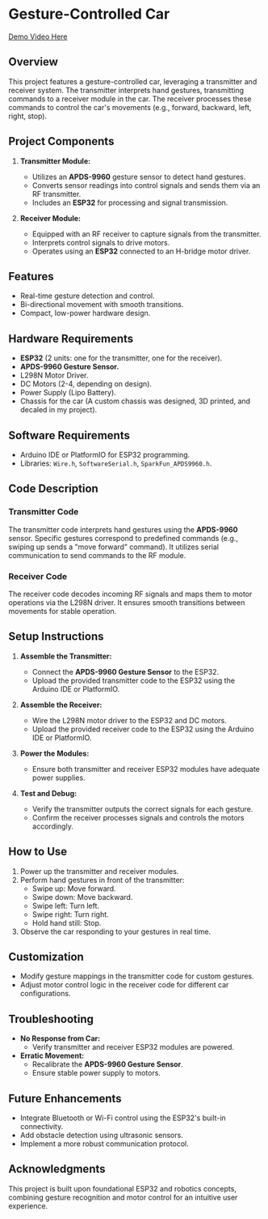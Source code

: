 # Gesture-Controlled Car
[Demo Video Here](https://drive.google.com/file/d/1jCBjBCmazpqCxpNRv6A-RS74yoz4e5Lp/view?usp=sharing)

## Overview
This project features a gesture-controlled car, leveraging a transmitter and receiver system. The transmitter interprets hand gestures, transmitting commands to a receiver module in the car. The receiver processes these commands to control the car's movements (e.g., forward, backward, left, right, stop).

## Project Components
1. **Transmitter Module:**
   - Utilizes an **APDS-9960** gesture sensor to detect hand gestures.
   - Converts sensor readings into control signals and sends them via an RF transmitter.
   - Includes an **ESP32** for processing and signal transmission.

2. **Receiver Module:**
   - Equipped with an RF receiver to capture signals from the transmitter.
   - Interprets control signals to drive motors.
   - Operates using an **ESP32** connected to an H-bridge motor driver.

## Features
- Real-time gesture detection and control.
- Bi-directional movement with smooth transitions.
- Compact, low-power hardware design.

## Hardware Requirements
- **ESP32** (2 units: one for the transmitter, one for the receiver).
- **APDS-9960 Gesture Sensor.**
- L298N Motor Driver.
- DC Motors (2-4, depending on design).
- Power Supply (Lipo Battery).
- Chassis for the car (A custom chassis was designed, 3D printed, and decaled in my project).

## Software Requirements
- Arduino IDE or PlatformIO for ESP32 programming.
- Libraries: `Wire.h`, `SoftwareSerial.h`, `SparkFun_APDS9960.h`.

## Code Description
### Transmitter Code
The transmitter code interprets hand gestures using the **APDS-9960** sensor. Specific gestures correspond to predefined commands (e.g., swiping up sends a "move forward" command). It utilizes serial communication to send commands to the RF module.

### Receiver Code
The receiver code decodes incoming RF signals and maps them to motor operations via the L298N driver. It ensures smooth transitions between movements for stable operation.

## Setup Instructions
1. **Assemble the Transmitter:**
   - Connect the **APDS-9960 Gesture Sensor** to the ESP32.
   - Upload the provided transmitter code to the ESP32 using the Arduino IDE or PlatformIO.

2. **Assemble the Receiver:**
   - Wire the L298N motor driver to the ESP32 and DC motors.
   - Upload the provided receiver code to the ESP32 using the Arduino IDE or PlatformIO.

3. **Power the Modules:**
   - Ensure both transmitter and receiver ESP32 modules have adequate power supplies.

4. **Test and Debug:**
   - Verify the transmitter outputs the correct signals for each gesture.
   - Confirm the receiver processes signals and controls the motors accordingly.

## How to Use
1. Power up the transmitter and receiver modules.
2. Perform hand gestures in front of the transmitter:
   - Swipe up: Move forward.
   - Swipe down: Move backward.
   - Swipe left: Turn left.
   - Swipe right: Turn right.
   - Hold hand still: Stop.
3. Observe the car responding to your gestures in real time.

## Customization
- Modify gesture mappings in the transmitter code for custom gestures.
- Adjust motor control logic in the receiver code for different car configurations.

## Troubleshooting
- **No Response from Car:**
  - Verify transmitter and receiver ESP32 modules are powered.
- **Erratic Movement:**
  - Recalibrate the **APDS-9960 Gesture Sensor**.
  - Ensure stable power supply to motors.

## Future Enhancements
- Integrate Bluetooth or Wi-Fi control using the ESP32's built-in connectivity.
- Add obstacle detection using ultrasonic sensors.
- Implement a more robust communication protocol.

## Acknowledgments
This project is built upon foundational ESP32 and robotics concepts, combining gesture recognition and motor control for an intuitive user experience.
